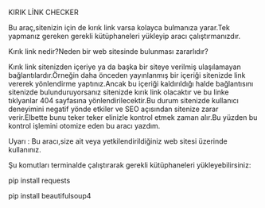 
KIRIK LİNK CHECKER

Bu araç,sitenizin için de kırık link varsa kolayca bulmanıza yarar.Tek yapmanız gereken gerekli kütüphaneleri yükleyip aracı çalıştırmanızdır.

Kırık link nedir?Neden bir web sitesinde bulunması zararlıdır?

Kırık link sitenizden içeriye ya da başka bir siteye verilmiş ulaşılamayan bağlantılardır.Örneğin daha önceden yayınlanmış bir içeriği sitenizde link vererek 
yönlendirme yaptınız.Ancak bu içeriği kaldırıldığı halde bağlantısını sitenizde bulunduruyorsanız sitenizde kırık link olacaktır ve bu linke tıklyanlar 404
sayfasına yönlendirilecektir.Bu durum  sitenizde kullanıcı deneyimini negatif yönde etkiler ve SEO açısından sitenize zarar verir.Elbette bunu teker teker elinizle kontrol etmek zaman alır.Bu yüzden bu kontrol işlemini otomize eden bu aracı yazdım.

Uyarı : Bu aracı,size ait veya yetkilendirildiğiniz web sitesi üzerinde kullanınız.

Şu komutları terminalde çalıştırarak gerekli kütüphaneleri yükleyebilirsiniz:

pip install requests

pip install beautifulsoup4
